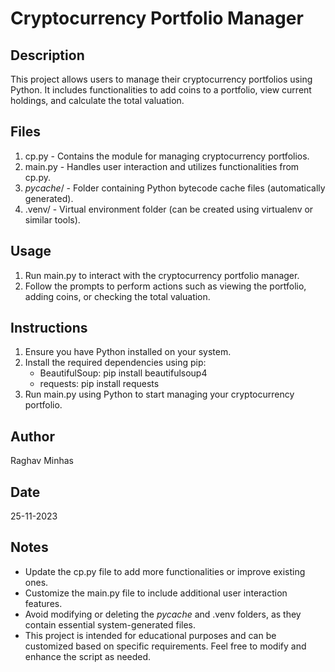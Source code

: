 # Cryptocurrency Portfolio Manager

## Description

This project allows users to manage their cryptocurrency portfolios using Python. It includes functionalities to add coins to a portfolio, view current holdings, and calculate the total valuation.

## Files

1. cp.py - Contains the module for managing cryptocurrency portfolios.
2. main.py - Handles user interaction and utilizes functionalities from cp.py.
3. _pycache_/ - Folder containing Python bytecode cache files (automatically generated).
4. .venv/ - Virtual environment folder (can be created using virtualenv or similar tools).

## Usage

1. Run main.py to interact with the cryptocurrency portfolio manager.
2. Follow the prompts to perform actions such as viewing the portfolio, adding coins, or checking the total valuation.

## Instructions

1. Ensure you have Python installed on your system.
2. Install the required dependencies using pip:
   - BeautifulSoup: pip install beautifulsoup4
   - requests: pip install requests
3. Run main.py using Python to start managing your cryptocurrency portfolio.

## Author

Raghav Minhas

## Date

25-11-2023

## Notes

- Update the cp.py file to add more functionalities or improve existing ones.
- Customize the main.py file to include additional user interaction features.
- Avoid modifying or deleting the _pycache_ and .venv folders, as they contain essential system-generated files.
- This project is intended for educational purposes and can be customized based on specific requirements. Feel free to modify and enhance the script as needed.
